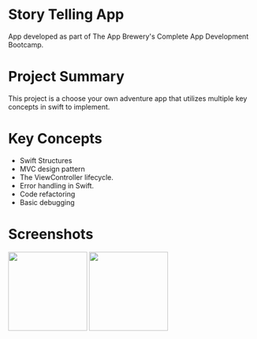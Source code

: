 # Story Telling App
App developed as part of The App Brewery's Complete App Development Bootcamp.

# Project Summary
This project is a choose your own adventure app that utilizes multiple key concepts in swift to implement.

# Key Concepts
- Swift Structures
- MVC design pattern
- The ViewController lifecycle.
- Error handling in Swift.
- Code refactoring
- Basic debugging

# Screenshots
<p float="left">
  <img src="https://github.com/user-attachments/assets/0161baaf-ae05-4dd1-8f5e-e89d89a09e5c" width="160" /> 
  <img src="https://github.com/user-attachments/assets/02dc47bf-3c1d-49c7-a1be-522881597e0d" width="160" /> 
</p>
